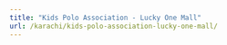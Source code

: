 ```yaml
---
title: "Kids Polo Association - Lucky One Mall"
url: /karachi/kids-polo-association-lucky-one-mall/
---
```


